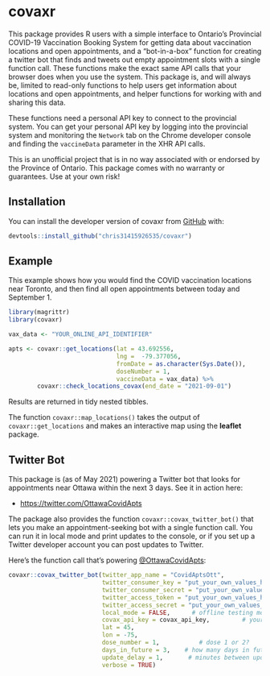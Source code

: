 
<!-- README.md is generated from README.Rmd. Please edit that file -->

# covaxr

<!-- badges: start -->
<!-- badges: end -->

This package provides R users with a simple interface to Ontario’s
Provincial COVID-19 Vaccination Booking System for getting data about
vaccination locations and open appointments, and a “bot-in-a-box”
function for creating a twitter bot that finds and tweets out empty
appointment slots with a single function call. These functions make the
exact same API calls that your browser does when you use the system.
This package is, and will always be, limited to read-only functions to
help users get information about locations and open appointments, and
helper functions for working with and sharing this data.

These functions need a personal API key to connect to the provincial
system. You can get your personal API key by logging into the provincial
system and monitoring the `Network` tab on the Chrome developer console
and finding the `vaccineData` parameter in the XHR API calls.

This is an unofficial project that is in no way associated with or
endorsed by the Province of Ontario. This package comes with no warranty
or guarantees. Use at your own risk!

## Installation

You can install the developer version of covaxr from
[GitHub](https://www.github.com) with:

``` r
devtools::install_github("chris31415926535/covaxr")
```

## Example

This example shows how you would find the COVID vaccination locations
near Toronto, and then find all open appointments between today and
September 1.

``` r
library(magrittr)
library(covaxr)

vax_data <- "YOUR_ONLINE_API_IDENTIFIER"

apts <- covaxr::get_locations(lat = 43.692556,
                              lng =  -79.377056,
                              fromDate = as.character(Sys.Date()),
                              doseNumber = 1,
                              vaccineData = vax_data) %>%
        covaxr::check_locations_covax(end_date = "2021-09-01")
```

Results are returned in tidy nested tibbles.

The function `covaxr::map_locations()` takes the output of
`covaxr::get_locations` and makes an interactive map using the
**leaflet** package.

## Twitter Bot

This package is (as of May 2021) powering a Twitter bot that looks for
appointments near Ottawa within the next 3 days. See it in action here:

-   <https://twitter.com/OttawaCovidApts>

The package also provides the function `covaxr::covax_twitter_bot()`
that lets you make an appointment-seeking bot with a single function
call. You can run it in local mode and print updates to the console, or
if you set up a Twitter developer account you can post updates to
Twitter.

Here’s the function call that’s powering
[@OttawaCovidApts](https://twitter.com/OttawaCovidApts):

``` r
covaxr::covax_twitter_bot(twitter_app_name = "CovidAptsOtt",
                          twitter_consumer_key = "put_your_own_values_here_:)",
                          twitter_consumer_secret = "put_your_own_values_here_:)",
                          twitter_access_token = "put_your_own_values_here_:)",
                          twitter_access_secret = "put_your_own_values_here_:)",
                          local_mode = FALSE,      # offline testing mode, no tweeting
                          covax_api_key = covax_api_key,         # your personal API key
                          lat = 45,
                          lon = -75,
                          dose_number = 1,           # dose 1 or 2?
                          days_in_future = 3,    # how many days in future
                          update_delay = 1,       # minutes between updates
                          verbose = TRUE)
```
